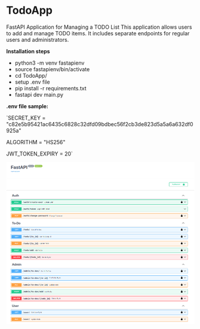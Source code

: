 # TodoApp

FastAPI Application for Managing a TODO List
This application allows users to add and manage TODO items. It includes separate endpoints for regular users and administrators.

**Installation steps**

* python3 -m venv fastapienv 
* source fastapienv/bin/activate
* cd TodoApp/
* setup .env file
* pip install -r requirements.txt
* fastapi dev main.py

**.env file sample:**

`SECRET_KEY  = "c82e5b95421ac6435c6828c32dfd09bdbec56f2cb3de823d5a5a6a632df0925a"

ALGORITHM = "HS256"

JWT_TOKEN_EXPIRY = 20`

![img.png](img.png)